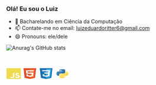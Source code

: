 ### Olá! Eu sou o Luiz 

- 🌱 Bacharelando em Ciência da Computação
- 📫 Contate-me no email: luizeduardoritter6@gmail.com
- 😄 Pronouns: ele/dele
 
 ![Anurag's GitHub stats](https://github-readme-stats.vercel.app/api?username=luizeduardoritter1&show_icons=true&theme=tokyonight)

 ##

<div style="display: inline_block"><br>
  <img align="center" alt="Rafa-Js" height="30" width="40" src="https://raw.githubusercontent.com/devicons/devicon/master/icons/javascript/javascript-plain.svg">
  <img align="center" alt="Rafa-HTML" height="30" width="40" src="https://raw.githubusercontent.com/devicons/devicon/master/icons/html5/html5-original.svg">
  <img align="center" alt="Rafa-CSS" height="30" width="40" src="https://raw.githubusercontent.com/devicons/devicon/master/icons/css3/css3-original.svg">
  <img align="center" alt="Rafa-Python" height="30" width="40" src="https://raw.githubusercontent.com/devicons/devicon/master/icons/python/python-original.svg">
</div>
